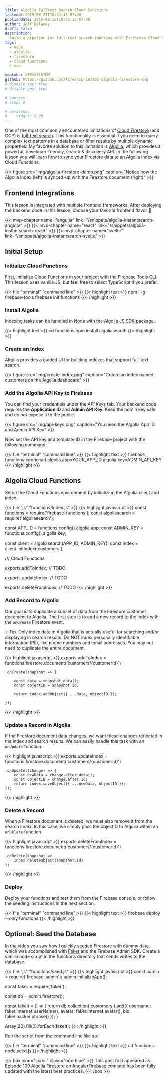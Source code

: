 ```yaml
---
title: Algolia Fulltext Search Cloud Functions
lastmod: 2019-08-25T10:43:13-07:00
publishdate: 2019-08-25T10:43:13-07:00
author: Jeff Delaney
draft: false
description:
  Build a pipeline for full-text search indexing with Firestore Cloud Functions
tags:
  - node
  - algolia
  - firestore
  - cloud-functions
  - mvp

youtube: dTXzxSlhTDM
github: https://github.com/fireship-io/203-algolia-firestore-mvp
# disable_toc: true
# disable_qna: true

# courses
# step: 0

# versions:
#    rxdart: 0.20
---
```


One of the most commonly encountered limitations of
[Cloud Firestore](https://firebase.google.com/docs/firestore) (and GCP) is
[full-text search](https://en.wikipedia.org/wiki/Full-text_search). This
functionality is essential if you need to query complex text patterns in a
database or filter results by multiple dynamic properties. My favorite solution
to this limitation is [Algolia](https://www.algolia.com/), which provides a
powerful, developer-friendly, search & discovery API. In the following lesson
you will learn how to sync your Firestore data to an Algolia index via Cloud
Functions.

{{< figure src="img/algolia-firestore-demo.png" caption="Notice how the Algolia index (left) is synced-up with the Firestore document (right)" >}}

## Frontend Integrations

This lesson is integrated with multiple frontend frameworks. After deploying the
backend code in this lesson, choose your favorite frontend flavor 🍧.

<nav>
    {{< mvp-chapter name="angular" link="/snippets/algolia-instantsearch-angular" >}}
    {{< mvp-chapter name="react" link="/snippets/algolia-instantsearch-react" >}}
    <!-- {{< mvp-chapter name="vue" link="/snippets/algolia-instantsearch-vue" >}} -->
    {{< mvp-chapter name="svelte" link="/snippets/algolia-instantsearch-svelte" >}}
    <!-- {{< mvp-chapter name="flutter" link="/snippets/algolia-instantsearch-flutter" >}} -->
</nav>

## Initial Setup

### Initialize Cloud Functions

First, initialize Cloud Functions in your project with the Firebase Tools CLI.
This lesson uses vanilla JS, but feel free to select TypeScript if you prefer.

{{< file "terminal" "command line" >}} {{< highlight text >}} npm i -g
firebase-tools firebase init functions {{< /highlight >}}

### Install Algolia

Indexing tasks can be handled in Node with the
[Algolia JS SDK](https://www.algolia.com/doc/api-client/getting-started/install/javascript/?language=javascript)
package.

{{< highlight text >}} cd functions npm install algoliasearch {{< /highlight >}}

### Create an Index

Algolia provides a guided UI for building indexes that support full-text search.

{{< figure src="img/create-index.png" caption="Create an index named customers on the Algolia dashboard" >}}

### Add the Algolia API Key to Firebase

You can find your credentials under the _API Keys_ tab. Your backend code
requires the **Application ID** and **Admin API Key**. Keep the admin key safe
and do not expose it to the public.

{{< figure src="img/api-keys.png" caption="You need the Algolia App ID and Admin API Key" >}}

Now set the API key and template ID in the Firebase project with the following
command.

{{< file "terminal" "command line" >}} {{< highlight text >}} firebase
functions:config:set algolia.app=YOUR_APP_ID algolia.key=ADMIN_API_KEY
{{< /highlight >}}

## Algolia Cloud Functions

Setup the Cloud Functions environment by initializing the Algolia client and
index.

{{< file "js" "functions/index.js" >}} {{< highlight javascript >}} const
functions = require('firebase-functions'); const algoliasearch =
require('algoliasearch');

const APP_ID = functions.config().algolia.app; const ADMIN_KEY =
functions.config().algolia.key;

const client = algoliasearch(APP_ID, ADMIN_KEY); const index =
client.initIndex('customers');

/// Cloud Functions

exports.addToIndex; // TODO

exports.updateIndex; // TODO

exports.deleteFromIndex; // TODO {{< /highlight >}}

### Add Record to Algolia

Our goal is to duplicate a subset of data from the Firestore customer document
to Algolia. The first step is to add a new record to the index with the
`onCreate` Firestore event.

💡 Tip. Only index data in Algolia that is actually useful for searching and/or
displaying in search results. Do NOT index personally identifiable information
(PII), like phone numbers and email addresses. You may not need to duplicate the
entire document.

{{< highlight javascript >}} exports.addToIndex =
functions.firestore.document('customers/{customerId}')

    .onCreate(snapshot => {

        const data = snapshot.data();
        const objectID = snapshot.id;

        return index.addObject({ ...data, objectID });

    });

{{< /highlight >}}

### Update a Record in Algolia

If the Firestore document data changes, we want these changes reflected in the
index and search results. We can easily handle this task with an `onUpdate`
function.

{{< highlight javascript >}} exports.updateIndex =
functions.firestore.document('customers/{customerId}')

    .onUpdate((change) => {
        const newData = change.after.data();
        const objectID = change.after.id;
        return index.saveObject({ ...newData, objectID });
    });

{{< /highlight >}}

### Delete a Record

When a Firestore document is deleted, we must also remove it from the search
index. In this case, we simply pass the objectID to Algolia within an `onDelete`
function.

{{< highlight javascript >}} exports.deleteFromIndex =
functions.firestore.document('customers/{customerId}')

    .onDelete(snapshot =>
        index.deleteObject(snapshot.id)
    );

{{< /highlight >}}

### Deploy

Deploy your functions and test them from the Firebase console, or follow the
seeding instructions in the next section.

{{< file "terminal" "command line" >}} {{< highlight text >}} firebase deploy
--only functions {{< /highlight >}}

## Optional: Seed the Database

In the video you saw how I quickly seeded Firestore with dummy data, which was
accomplished with [Faker](https://github.com/marak/Faker.js/) and the Firebase
Admin SDK. Create a vanilla node script in the functions directory that sends
writes to the database.

{{< file "js" "functions/seed.js" >}} {{< highlight javascript >}} const admin =
require('firebase-admin'); admin.initializeApp();

const faker = require('faker');

const db = admin.firestore();

const fakeIt = () => { return db.collection('customers').add({ username:
faker.internet.userName(), avatar: faker.internet.avatar(), bio:
faker.hacker.phrase() }); }

Array(20).fill(0).forEach(fakeIt); {{< /highlight >}}

Run the script from the command line like so:

{{< file "terminal" "command line" >}} {{< highlight text >}} cd functions node
seed.js {{< /highlight >}}

{{< box icon="scroll" class="box-blue" >}} This post first appeared as
[Episode 109 Algolia Firestore on AngularFirebase.com](https://angularfirebase.com/lessons/algolia-firestore-quickstart-with-firebase-cloud-functions/)
and has been fully updated with the latest best practices. {{< /box >}}
